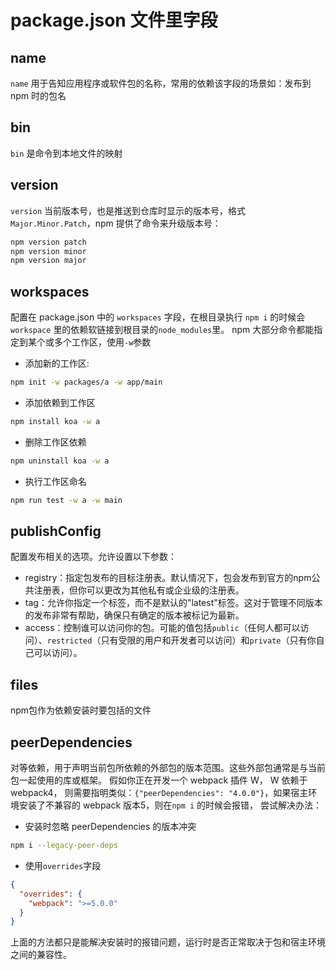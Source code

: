 # package.json 文件里字段

## name
`name` 用于告知应用程序或软件包的名称，常用的依赖该字段的场景如：发布到 npm 时的包名

## bin
`bin` 是命令到本地文件的映射

## version
`version` 当前版本号，也是推送到仓库时显示的版本号，格式`Major.Minor.Patch`，npm 提供了命令来升级版本号：
```bash
npm version patch
npm version minor
npm version major
```

## workspaces
配置在 package.json 中的 `workspaces` 字段，在根目录执行 `npm i` 的时候会 `workspace` 里的依赖软链接到根目录的`node_modules`里。
npm 大部分命令都能指定到某个或多个工作区，使用`-w`参数

- 添加新的工作区:
```bash
npm init -w packages/a -w app/main
```
- 添加依赖到工作区
```bash
npm install koa -w a
```
- 删除工作区依赖
```bash
npm uninstall koa -w a
```
- 执行工作区命名
```bash
npm run test -w a -w main
```

## publishConfig
配置发布相关的选项。允许设置以下参数：
- registry：指定包发布的目标注册表。默认情况下，包会发布到官方的npm公共注册表，但你可以更改为其他私有或企业级的注册表。
- tag：允许你指定一个标签，而不是默认的"latest"标签。这对于管理不同版本的发布非常有帮助，确保只有确定的版本被标记为最新。
- access：控制谁可以访问你的包。可能的值包括`public`（任何人都可以访问）、`restricted`（只有受限的用户和开发者可以访问）和`private`（只有你自己可以访问）。

## files
npm包作为依赖安装时要包括的文件

## peerDependencies
对等依赖，用于声明当前包所依赖的外部包的版本范围。这些外部包通常是与当前包一起使用的库或框架。
假如你正在开发一个 webpack 插件 W， W 依赖于 webpack4，
则需要指明类似：`{"peerDependencies": "4.0.0"}`，如果宿主环境安装了不兼容的 webpack 版本5，则在`npm i` 的时候会报错，
尝试解决办法：

- 安装时忽略 peerDependencies 的版本冲突
```bash
npm i --legacy-peer-deps
```

- 使用`overrides`字段
```json
{
  "overrides": {
    "webpack": ">=5.0.0"
  }
}
```

上面的方法都只是能解决安装时的报错问题，运行时是否正常取决于包和宿主环境之间的兼容性。
